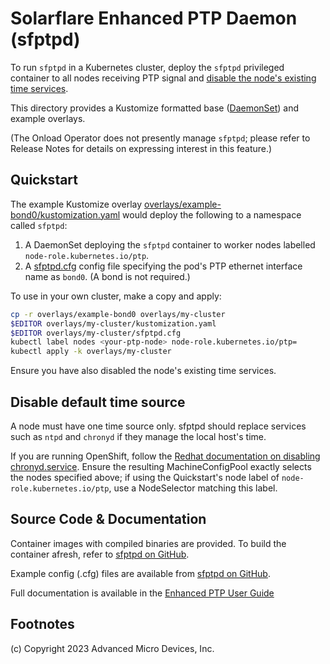 
# Solarflare Enhanced PTP Daemon (sfptpd)

To run `sfptpd` in a Kubernetes cluster, deploy the `sfptpd` privileged
container to all nodes receiving PTP signal and
[disable the node's existing time services](#disable-default-time-source).

This directory provides a Kustomize formatted base
([DaemonSet](base/daemonset.yaml)) and example overlays.

(The Onload Operator does not presently manage `sfptpd`; please refer to
Release Notes for details on expressing interest in this feature.)

## Quickstart

The example Kustomize overlay
[overlays/example-bond0/kustomization.yaml](overlays/example-bond0/kustomization.yaml)
would deploy the following to a namespace called `sfptpd`:

1. A DaemonSet deploying the `sfptpd` container to worker nodes labelled
   `node-role.kubernetes.io/ptp`.
2. A [sfptpd.cfg](overlays/example-bond0/sfptpd.cfg) config file specifying
   the pod's PTP ethernet interface name as `bond0`. (A bond is not required.)

To use in your own cluster, make a copy and apply:

```sh
cp -r overlays/example-bond0 overlays/my-cluster
$EDITOR overlays/my-cluster/kustomization.yaml
$EDITOR overlays/my-cluster/sfptpd.cfg
kubectl label nodes <your-ptp-node> node-role.kubernetes.io/ptp=
kubectl apply -k overlays/my-cluster
```

Ensure you have also disabled the node's existing time services.

## Disable default time source

A node must have one time source only. sfptpd should replace services such
as `ntpd` and `chronyd` if they manage the local host's time.

If you are running OpenShift, follow the [Redhat documentation on disabling chronyd.service](https://docs.openshift.com/container-platform/4.10/post_installation_configuration/machine-configuration-tasks.html#cnf-disable-chronyd_post-install-machine-configuration-tasks).
Ensure the resulting MachineConfigPool exactly selects the nodes specified
above; if using the Quickstart's node label of `node-role.kubernetes.io/ptp`,
use a NodeSelector matching this label.

## Source Code & Documentation

Container images with compiled binaries are provided. To build the container
afresh, refer to
[sfptpd on GitHub](https://github.com/Xilinx-CNS/sfptpd/#building-a-container-image).

Example config (.cfg) files are available from
[sfptpd on GitHub](https://github.com/Xilinx-CNS/sfptpd/tree/master/config).

Full documentation is available in the
[Enhanced PTP User Guide](https://docs.xilinx.com/r/en-US/ug1602-ptp-user)

## Footnotes

(c) Copyright 2023 Advanced Micro Devices, Inc.
